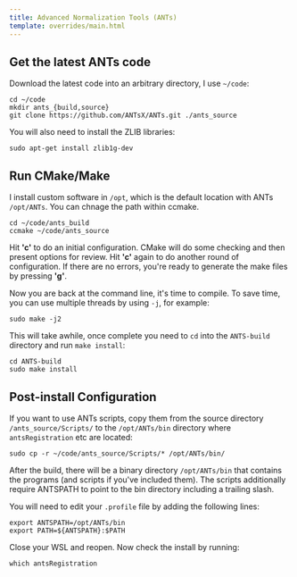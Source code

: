 ```yaml
---
title: Advanced Normalization Tools (ANTs)
template: overrides/main.html
---
```


## Get the latest ANTs code

Download the latest code into an arbitrary directory, I use `~/code`:

```console
cd ~/code
mkdir ants_{build,source}
git clone https://github.com/ANTsX/ANTs.git ./ants_source
```

You will also need to install the ZLIB libraries:

```console
sudo apt-get install zlib1g-dev
```

## Run CMake/Make

I install custom software in `/opt`, which is the default location with ANTs `/opt/ANTs`. You can chnage the path within ccmake.

```console
cd ~/code/ants_build
ccmake ~/code/ants_source
```

Hit __'c'__ to do an initial configuration. CMake will do some checking and then present options for review. Hit __'c'__ again to do another round of configuration. If there are no errors, you're ready to generate the make files by pressing __'g'__.

Now you are back at the command line, it's time to compile. To save time, you can use multiple threads by using `-j`, for example:

```console
sudo make -j2
```

This will take awhile, once complete you need to `cd` into the `ANTS-build` directory and run `make install`:

```console
cd ANTS-build
sudo make install
```

## Post-install Configuration

If you want to use ANTs scripts, copy them from the source directory `/ants_source/Scripts/` to the `/opt/ANTs/bin` directory where `antsRegistration` etc are located:

```console
sudo cp -r ~/code/ants_source/Scripts/* /opt/ANTs/bin/
```

After the build, there will be a binary directory `/opt/ANTs/bin` that contains the programs (and scripts if you've included them). The scripts additionally require ANTSPATH to point to the bin directory including a trailing slash.

You will need to edit your ```.profile``` file by adding the following lines:

```console
export ANTSPATH=/opt/ANTs/bin
export PATH=${ANTSPATH}:$PATH
```

Close your WSL and reopen. Now check the install by running:

```console
which antsRegistration
```
